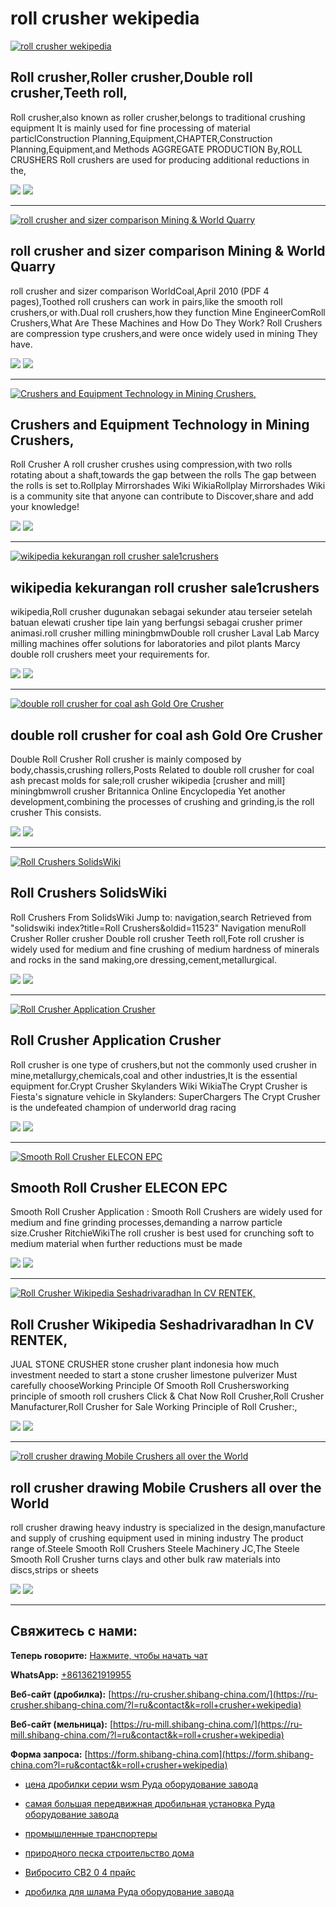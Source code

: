 # roll crusher wekipedia

<a href="https://swt.shibang-china.com/?l=ru&img&k=roll+crusher+wekipedia" target="_blank">![roll crusher wekipedia](http://static.shibang-china.com/all-800x300/411.jpg)</a>

## Roll crusher,Roller crusher,Double roll crusher,Teeth roll,
Roll crusher,also known as roller crusher,belongs to traditional crushing equipment It is mainly used for fine processing of material particlConstruction Planning,Equipment,CHAPTER,Construction Planning,Equipment,and Methods AGGREGATE PRODUCTION By,ROLL CRUSHERS Roll crushers are used for producing additional reductions in the,


<a href="https://whatsapp.shibangsoft.com/WhatsApp.php" target="_blank" title="WhatsApp">![](http://static.shibang-china.com/icon/whatsapp.png)</a> <a href="https://swt.shibang-china.com/?l=ru&icon&k=roll+crusher+wekipedia" target="_blank">![](http://static.shibang-china.com/icon/chat-ru.png)</a>

---

<a href="https://swt.shibang-china.com/?l=ru&img&k=roll+crusher+wekipedia" target="_blank">![roll crusher and sizer comparison Mining & World Quarry](http://static.shibang-china.com/all-800x300/730.jpg)</a>

## roll crusher and sizer comparison Mining & World Quarry
roll crusher and sizer comparison WorldCoal,April 2010 (PDF 4 pages),Toothed roll crushers can work in pairs,like the smooth roll crushers,or with.Dual roll crushers,how they function Mine EngineerComRoll Crushers,What Are These Machines and How Do They Work? Roll Crushers are compression type crushers,and were once widely used in mining They have.


<a href="https://whatsapp.shibangsoft.com/WhatsApp.php" target="_blank" title="WhatsApp">![](http://static.shibang-china.com/icon/whatsapp.png)</a> <a href="https://swt.shibang-china.com/?l=ru&icon&k=roll+crusher+wekipedia" target="_blank">![](http://static.shibang-china.com/icon/chat-ru.png)</a>

---

<a href="https://swt.shibang-china.com/?l=ru&img&k=roll+crusher+wekipedia" target="_blank">![Crushers and Equipment Technology in Mining Crushers,](http://static.shibang-china.com/all-800x300/743.jpg)</a>

## Crushers and Equipment Technology in Mining Crushers,
Roll Crusher A roll crusher crushes using compression,with two rolls rotating about a shaft,towards the gap between the rolls The gap between the rolls is set to.Rollplay Mirrorshades Wiki WikiaRollplay Mirrorshades Wiki is a community site that anyone can contribute to Discover,share and add your knowledge!


<a href="https://whatsapp.shibangsoft.com/WhatsApp.php" target="_blank" title="WhatsApp">![](http://static.shibang-china.com/icon/whatsapp.png)</a> <a href="https://swt.shibang-china.com/?l=ru&icon&k=roll+crusher+wekipedia" target="_blank">![](http://static.shibang-china.com/icon/chat-ru.png)</a>

---

<a href="https://swt.shibang-china.com/?l=ru&img&k=roll+crusher+wekipedia" target="_blank">![wikipedia kekurangan roll crusher sale1crushers](http://static.shibang-china.com/all-800x300/1506.jpg)</a>

## wikipedia kekurangan roll crusher sale1crushers
wikipedia,Roll crusher dugunakan sebagai sekunder atau terseier setelah batuan elewati crusher tipe lain yang berfungsi sebagai crusher primer animasi.roll crusher milling miningbmwDouble roll crusher Laval Lab Marcy milling machines offer solutions for laboratories and pilot plants Marcy double roll crushers meet your requirements for.


<a href="https://whatsapp.shibangsoft.com/WhatsApp.php" target="_blank" title="WhatsApp">![](http://static.shibang-china.com/icon/whatsapp.png)</a> <a href="https://swt.shibang-china.com/?l=ru&icon&k=roll+crusher+wekipedia" target="_blank">![](http://static.shibang-china.com/icon/chat-ru.png)</a>

---

<a href="https://swt.shibang-china.com/?l=ru&img&k=roll+crusher+wekipedia" target="_blank">![double roll crusher for coal ash Gold Ore Crusher](http://static.shibang-china.com/all-800x300/624.jpg)</a>

## double roll crusher for coal ash Gold Ore Crusher
Double Roll Crusher Roll crusher is mainly composed by body,chassis,crushing rollers,Posts Related to double roll crusher for coal ash precast molds for sale;roll crusher wikipedia [crusher and mill] miningbmwroll crusher Britannica Online Encyclopedia Yet another development,combining the processes of crushing and grinding,is the roll crusher This consists.


<a href="https://whatsapp.shibangsoft.com/WhatsApp.php" target="_blank" title="WhatsApp">![](http://static.shibang-china.com/icon/whatsapp.png)</a> <a href="https://swt.shibang-china.com/?l=ru&icon&k=roll+crusher+wekipedia" target="_blank">![](http://static.shibang-china.com/icon/chat-ru.png)</a>

---

<a href="https://swt.shibang-china.com/?l=ru&img&k=roll+crusher+wekipedia" target="_blank">![Roll Crushers SolidsWiki](http://static.shibang-china.com/all-800x300/362.jpg)</a>

## Roll Crushers SolidsWiki
Roll Crushers From SolidsWiki Jump to: navigation,search Retrieved from "solidswiki index?title=Roll Crushers&oldid=11523" Navigation menuRoll Crusher Roller crusher Double roll crusher Teeth roll,Fote roll crusher is widely used for medium and fine crushing of medium hardness of minerals and rocks in the sand making,ore dressing,cement,metallurgical.


<a href="https://whatsapp.shibangsoft.com/WhatsApp.php" target="_blank" title="WhatsApp">![](http://static.shibang-china.com/icon/whatsapp.png)</a> <a href="https://swt.shibang-china.com/?l=ru&icon&k=roll+crusher+wekipedia" target="_blank">![](http://static.shibang-china.com/icon/chat-ru.png)</a>

---

<a href="https://swt.shibang-china.com/?l=ru&img&k=roll+crusher+wekipedia" target="_blank">![Roll Crusher Application Crusher](http://static.shibang-china.com/all-800x300/884.jpg)</a>

## Roll Crusher Application Crusher
Roll crusher is one type of crushers,but not the commonly used crusher in mine,metallurgy,chemicals,coal and other industries,It is the essential equipment for.Crypt Crusher Skylanders Wiki WikiaThe Crypt Crusher is Fiesta's signature vehicle in Skylanders: SuperChargers The Crypt Crusher is the undefeated champion of underworld drag racing


<a href="https://whatsapp.shibangsoft.com/WhatsApp.php" target="_blank" title="WhatsApp">![](http://static.shibang-china.com/icon/whatsapp.png)</a> <a href="https://swt.shibang-china.com/?l=ru&icon&k=roll+crusher+wekipedia" target="_blank">![](http://static.shibang-china.com/icon/chat-ru.png)</a>

---

<a href="https://swt.shibang-china.com/?l=ru&img&k=roll+crusher+wekipedia" target="_blank">![Smooth Roll Crusher ELECON EPC](http://static.shibang-china.com/all-800x300/1186.jpg)</a>

## Smooth Roll Crusher ELECON EPC
Smooth Roll Crusher Application : Smooth Roll Crushers are widely used for medium and fine grinding processes,demanding a narrow particle size.Crusher RitchieWikiThe roll crusher is best used for crunching soft to medium material when further reductions must be made


<a href="https://whatsapp.shibangsoft.com/WhatsApp.php" target="_blank" title="WhatsApp">![](http://static.shibang-china.com/icon/whatsapp.png)</a> <a href="https://swt.shibang-china.com/?l=ru&icon&k=roll+crusher+wekipedia" target="_blank">![](http://static.shibang-china.com/icon/chat-ru.png)</a>

---

<a href="https://swt.shibang-china.com/?l=ru&img&k=roll+crusher+wekipedia" target="_blank">![Roll Crusher Wikipedia Seshadrivaradhan In CV RENTEK,](http://static.shibang-china.com/all-800x300/938.jpg)</a>

## Roll Crusher Wikipedia Seshadrivaradhan In CV RENTEK,
JUAL STONE CRUSHER stone crusher plant indonesia how much investment needed to start a stone crusher limestone pulverizer Must carefully chooseWorking Principle Of Smooth Roll Crushersworking principle of smooth roll crushers Click & Chat Now Roll Crusher,Roll Crusher Manufacturer,Roll Crusher for Sale Working Principle of Roll Crusher:,


<a href="https://whatsapp.shibangsoft.com/WhatsApp.php" target="_blank" title="WhatsApp">![](http://static.shibang-china.com/icon/whatsapp.png)</a> <a href="https://swt.shibang-china.com/?l=ru&icon&k=roll+crusher+wekipedia" target="_blank">![](http://static.shibang-china.com/icon/chat-ru.png)</a>

---

<a href="https://swt.shibang-china.com/?l=ru&img&k=roll+crusher+wekipedia" target="_blank">![roll crusher drawing Mobile Crushers all over the World](http://static.shibang-china.com/all-800x300/40.jpg)</a>

## roll crusher drawing Mobile Crushers all over the World
roll crusher drawing heavy industry is specialized in the design,manufacture and supply of crushing equipment used in mining industry The product range of.Steele Smooth Roll Crushers Steele Machinery JC,The Steele Smooth Roll Crusher turns clays and other bulk raw materials into discs,strips or sheets


<a href="https://whatsapp.shibangsoft.com/WhatsApp.php" target="_blank" title="WhatsApp">![](http://static.shibang-china.com/icon/whatsapp.png)</a> <a href="https://swt.shibang-china.com/?l=ru&icon&k=roll+crusher+wekipedia" target="_blank">![](http://static.shibang-china.com/icon/chat-ru.png)</a>

---
## Свяжитесь с нами:

**Теперь говорите:** [Нажмите, чтобы начать чат](https://swt.shibang-china.com?l=ru&contact&k=roll+crusher+wekipedia)

**WhatsApp:**  [+8613621919955](https://whatsapp.shibangsoft.com/WhatsApp.php)

**Веб-сайт (дробилка):** [https://ru-crusher.shibang-china.com/](https://ru-crusher.shibang-china.com/?l=ru&contact&k=roll+crusher+wekipedia)

**Веб-сайт (мельница):** [https://ru-mill.shibang-china.com/](https://ru-mill.shibang-china.com/?l=ru&contact&k=roll+crusher+wekipedia)

**Форма запроса:** [https://form.shibang-china.com](https://form.shibang-china.com?l=ru&contact&k=roll+crusher+wekipedia)

* [цена дробилки серии wsm Руда оборудование завода](../102/%D1%86%D0%B5%D0%BD%D0%B0%20%D0%B4%D1%80%D0%BE%D0%B1%D0%B8%D0%BB%D0%BA%D0%B8%20%D1%81%D0%B5%D1%80%D0%B8%D0%B8%20wsm%20%D0%A0%D1%83%D0%B4%D0%B0%20%D0%BE%D0%B1%D0%BE%D1%80%D1%83%D0%B4%D0%BE%D0%B2%D0%B0%D0%BD%D0%B8%D0%B5%20%D0%B7%D0%B0%D0%B2%D0%BE%D0%B4%D0%B0.md)

* [самая большая передвижная дробильная установка Руда оборудование завода](../99/%D1%81%D0%B0%D0%BC%D0%B0%D1%8F%20%D0%B1%D0%BE%D0%BB%D1%8C%D1%88%D0%B0%D1%8F%20%D0%BF%D0%B5%D1%80%D0%B5%D0%B4%D0%B2%D0%B8%D0%B6%D0%BD%D0%B0%D1%8F%20%D0%B4%D1%80%D0%BE%D0%B1%D0%B8%D0%BB%D1%8C%D0%BD%D0%B0%D1%8F%20%D1%83%D1%81%D1%82%D0%B0%D0%BD%D0%BE%D0%B2%D0%BA%D0%B0%20%D0%A0%D1%83%D0%B4%D0%B0%20%D0%BE%D0%B1%D0%BE%D1%80%D1%83%D0%B4%D0%BE%D0%B2%D0%B0%D0%BD%D0%B8%D0%B5%20%D0%B7%D0%B0%D0%B2%D0%BE%D0%B4%D0%B0.md)

* [промышленные транспортеры](../105/%D0%BF%D1%80%D0%BE%D0%BC%D1%8B%D1%88%D0%BB%D0%B5%D0%BD%D0%BD%D1%8B%D0%B5%20%D1%82%D1%80%D0%B0%D0%BD%D1%81%D0%BF%D0%BE%D1%80%D1%82%D0%B5%D1%80%D1%8B.md)

* [природного песка строительство дома](../103/%D0%BF%D1%80%D0%B8%D1%80%D0%BE%D0%B4%D0%BD%D0%BE%D0%B3%D0%BE%20%D0%BF%D0%B5%D1%81%D0%BA%D0%B0%20%D1%81%D1%82%D1%80%D0%BE%D0%B8%D1%82%D0%B5%D0%BB%D1%8C%D1%81%D1%82%D0%B2%D0%BE%20%D0%B4%D0%BE%D0%BC%D0%B0.md)

* [Вибросито СВ2 0 4 прайс](../92/%D0%92%D0%B8%D0%B1%D1%80%D0%BE%D1%81%D0%B8%D1%82%D0%BE%20%D0%A1%D0%922%200%204%20%D0%BF%D1%80%D0%B0%D0%B9%D1%81.md)

* [дробилка для шлама Руда оборудование завода](../97/%D0%B4%D1%80%D0%BE%D0%B1%D0%B8%D0%BB%D0%BA%D0%B0%20%D0%B4%D0%BB%D1%8F%20%D1%88%D0%BB%D0%B0%D0%BC%D0%B0%20%D0%A0%D1%83%D0%B4%D0%B0%20%D0%BE%D0%B1%D0%BE%D1%80%D1%83%D0%B4%D0%BE%D0%B2%D0%B0%D0%BD%D0%B8%D0%B5%20%D0%B7%D0%B0%D0%B2%D0%BE%D0%B4%D0%B0.md)